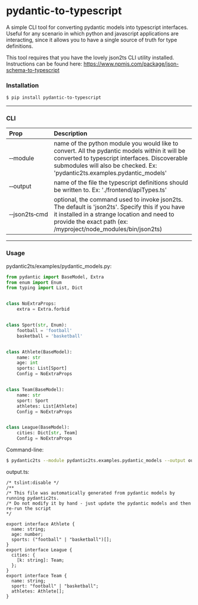 # pydantic-to-typescript

A simple CLI tool for converting pydantic models into typescript interfaces. Useful for any scenario in which python and javascript applications are interacting, since it allows you to have a single source of truth for type definitions.

This tool requires that you have the lovely json2ts CLI utility installed. Instructions can be found here: https://www.npmjs.com/package/json-schema-to-typescript

### Installation
```bash
$ pip install pydantic-to-typescript
```
---
### CLI

|Prop|Description|
|:----------|:-----------|
|&#8209;&#8209;module|name of the python module you would like to convert. All the pydantic models within it will be converted to typescript interfaces. Discoverable submodules will also be checked. Ex: 'pydantic2ts.examples.pydantic_models'|
|&#8209;&#8209;output|name of the file the typescript definitions should be written to. Ex: './frontend/apiTypes.ts'|
|&#8209;&#8209;json2ts&#8209;cmd|optional, the command used to invoke json2ts. The default is 'json2ts'. Specify this if you have it installed in a strange location and need to provide the exact path (ex: /myproject/node_modules/bin/json2ts)|
---
### Usage
pydantic2ts/examples/pydantic_models.py:
```python
from pydantic import BaseModel, Extra
from enum import Enum
from typing import List, Dict


class NoExtraProps:
    extra = Extra.forbid


class Sport(str, Enum):
    football = 'football'
    basketball = 'basketball'


class Athlete(BaseModel):
    name: str
    age: int
    sports: List[Sport]
    Config = NoExtraProps


class Team(BaseModel):
    name: str
    sport: Sport
    athletes: List[Athlete]
    Config = NoExtraProps


class League(BaseModel):
    cities: Dict[str, Team]
    Config = NoExtraProps
```
Command-line:
```bash
$ pydantic2ts --module pydantic2ts.examples.pydantic_models --output output.ts
```
output.ts:
```
/* tslint:disable */
/**
/* This file was automatically generated from pydantic models by running pydantic2ts.
/* Do not modify it by hand - just update the pydantic models and then re-run the script
*/

export interface Athlete {
  name: string;
  age: number;
  sports: ("football" | "basketball")[];
}
export interface League {
  cities: {
    [k: string]: Team;
  };
}
export interface Team {
  name: string;
  sport: "football" | "basketball";
  athletes: Athlete[];
}
```